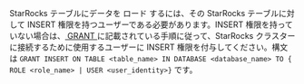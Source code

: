 StarRocks テーブルにデータを ロード するには、その StarRocks テーブルに対して INSERT 権限を持つユーザーである必要があります。INSERT 権限を持っていない場合は、[ GRANT ](../../sql-reference/sql-statements/account-management/GRANT.md) に記載されている手順に従って、StarRocks クラスターに接続するために使用するユーザーに INSERT 権限を付与してください。構文は `GRANT INSERT ON TABLE <table_name> IN DATABASE <database_name> TO { ROLE <role_name> | USER <user_identity>}` です。
